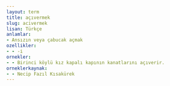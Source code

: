 ```yaml
---
layout: term
title: açıvermek
slug: acivermek
lisan: Türkçe
anlamlar:
- Ansızın veya çabucak açmak
ozellikler:
- - -i
ornekler:
- - Birinci köylü kız kapalı kapının kanatlarını açıverir.
orneklerkaynak:
- - Necip Fazıl Kısakürek
---
```

